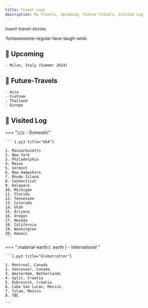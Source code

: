 ```yaml
---
title: Travel Logs
description: My Travels, Upcoming, Future-Travels, Visited Log
---
```


*insert-travel-stories*

:fontawesome-regular-face-laugh-wink:


## 🧳 Upcoming

``` {.py3 title="Incoming"}
- Milan, Italy (Summer 2024)
```

## 🧭 Future-Travels

``` {.py3 title="Goals"}
- Asia 
- Vietnam
- Thailand
- Europe
```

## 🛬 Visited Log

=== ":us: - Domestic" 

    ``` {.py3 title="USA"}

    1. Massachusetts
    2. New York
    3. Philadelphia
    4. Maine
    5. Vermont
    6. New Hampshire
    7. Rhode Island
    8. Connecticut
    9. Delaware
    10. Michigan
    11. Florida
    12. Tennessee
    13. Colorado
    14. Utah
    15. Arizona
    16. Oregon
    17. Nevada
    18. California
    19. Washington
    20. Hawaii
    ```

=== ":material-earth:{ .earth } - International "

    ```{.py3 title="Globetrotter"}

    1. Montreal, Canada
    2. Vancouver, Canada
    3. Amsterdam, Netherlands
    4. Split, Croatia
    5. Dubrovnik, Croatia
    6. Cabo San Lucas, Mexico
    7. Tulum, Mexico
    8. TBC
   
    ```

